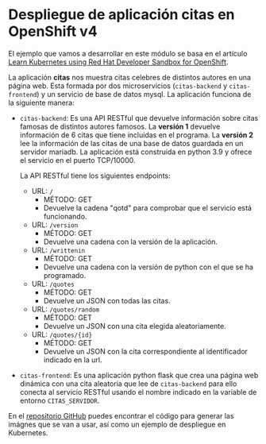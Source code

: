 # Despliegue de aplicación citas en OpenShift v4

El ejemplo que vamos a desarrollar en este módulo se basa en el artículo [Learn Kubernetes using Red Hat Developer Sandbox for OpenShift](https://developers.redhat.com/developer-sandbox/activities/learn-kubernetes-using-red-hat-developer-sandbox-openshift).

La aplicación **citas** nos muestra citas celebres de distintos autores en una página web. Esta formada por dos microservicios (`citas-backend` y `citas-frontend`) y un servicio de base de datos mysql. La aplicación funciona de la siguiente manera:

* `citas-backend`: Es una API RESTful que devuelve información sobre citas famosas de distintos autores famosos. La **versión 1** devuelve información de 6 citas que tiene incluidas en el programa. La **versión 2** lee la información de las citas de una base de datos guardada en un servidor mariadb. La aplicación está construida en python 3.9 y ofrece el servicio en el puerto TCP/10000.

    La API RESTful tiene los siguientes endpoints:

    * URL: `/`
        * MÉTODO: GET  
        * Devuelve la cadena "qotd" para comprobar que el servicio está funcionando.
    * URL: `/version`
        * MÉTODO: GET 
        * Devuelve una cadena con la versión de la aplicación.
    * URL: `/writtenin`
        * MÉTODO: GET
        * Devuelve una cadena con la versión de python con el que se ha programado.
    * URL: `/quotes`
        * MÉTODO: GET
        * Devuelve un JSON con todas las citas.
    * URL: `/quotes/random`
        * MÉTODO: GET
        * Devuelve un JSON con una cita elegida aleatoriamente.
    * URL: `/quotes/{id}`
        * MÉTODO: GET
        * Devuelve un JSON con la cita correspondiente al identificador indicado en la url.
* `citas-frontend`: Es una aplicación python flask que crea una página web dinámica con una cita aleatoria que lee de `citas-backend` para ello conecta al servicio RESTful usando el nombre indicado en la variable de entorno `CITAS_SERVIDOR`.

En el [repositorio GitHub](https://github.com/josedom24/citas-openshift) puedes encontrar el código para generar las imágnes que se van a usar, así como un ejemplo de despliegue en Kubernetes.
